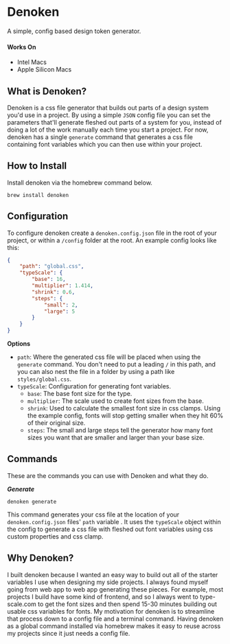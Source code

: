 # Denoken

A simple, config based design token generator.

#### Works On

-   Intel Macs
-   Apple Silicon Macs

## What is Denoken?

Denoken is a css file generator that builds out parts of a design system you'd use in a project. By using a simple `JSON` config file you can set the parameters that'll generate fleshed out parts of a system for you, instead of doing a lot of the work manually each time you start a project. For now, denoken has a single `generate` command that generates a css file containing font variables which you can then use within your project.

## How to Install

Install denoken via the homebrew command below.

```
brew install denoken
```

## Configuration

To configure denoken create a `denoken.config.json` file in the root of your project, or within a `/config` folder at the root. An example config looks like this:

```json
{
    "path": "global.css",
    "typeScale": {
        "base": 16,
        "multiplier": 1.414,
        "shrink": 0.6,
        "steps": {
            "small": 2,
            "large": 5
        }
    }
}
```

**Options**

-   `path`: Where the generated css file will be placed when using the `generate` command. You don't need to put a leading `/` in this path, and you can also nest the file in a folder by using a path like `styles/global.css`.
-   `typeScale`: Configuration for generating font variables.
    -   `base`: The base font size for the type.
    -   `multiplier`: The scale used to create font sizes from the base.
    -   `shrink`: Used to calculate the smallest font size in css clamps. Using the example config, fonts will stop getting smaller when they hit 60% of their original size.
    -   `steps`: The small and large steps tell the generator how many font sizes you want that are smaller and larger than your base size.

## Commands

These are the commands you can use with Denoken and what they do.

**_Generate_**

```
denoken generate
```

This command generates your css file at the location of your `denoken.config.json` files' `path` variable . It uses the `typeScale` object within the config to generate a css file with fleshed out font variables using css custom properties and css clamp.

## Why Denoken?

I built denoken because I wanted an easy way to build out all of the starter variables I use when designing my side projects. I always found myself going from web app to web app generating these pieces. For example, most projects I build have some kind of frontend, and so I always went to type-scale.com to get the font sizes and then spend 15-30 minutes building out usable css variables for fonts. My motivation for denoken is to streamline that process down to a config file and a terminal command. Having denoken as a global command installed via homebrew makes it easy to reuse across my projects since it just needs a config file.
